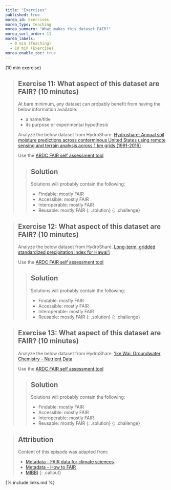 ```yaml
---
title: "Exercises"
published: true
morea_id: Exercises
morea_type: teaching
morea_summary: "What makes this dataset FAIR?"
morea_sort_order: 11
morea_labels:
  - 0 min (Teaching)
  - 10 min (Exercise)
morea_enable_toc: true
---
```


(10 min exercise)

> ## Exercise 11: What aspect of this dataset are FAIR? (10 minutes)
>
> At bare minimum, any dataset can probably benefit from having the below information available:
>
> - a name/title
> - its purpose or experimental hypothesis
>
> Analyze the below dataset from HydroShare.
> [Hydroshare: Annual soil moisture predictions across conterminous United States using remote sensing and terrain analysis across 1 km grids (1991-2016)](https://www.hydroshare.org/resource/b8f6eae9d89241cf8b5904033460af61/)
>
> Use the [ARDC FAIR self assessment tool](https://ardc.edu.au/resources/aboutdata/fair-data/fair-self-assessment-tool/)
>
> > ## Solution
> >
> > Solutions will probably contain the following:
> >
> > - Findable: mostly FAIR
> > - Accessible: mostly FAIR
> > - Interoperable: mostly FAIR
> > - Reusable: mostly FAIR
> >   {: .solution}
> >   {: .challenge}

> ## Exercise 12: What aspect of this dataset are FAIR? (10 minutes)
>
> Analyze the below dataset from HydroShare.
> [Long-term, gridded standardized precipitation index for Hawai‘i](http://ikewai.org/data/?dd=3737090897300090390-242ac1110-0001-012)
>
> Use the [ARDC FAIR self assessment tool](https://ardc.edu.au/resources/aboutdata/fair-data/fair-self-assessment-tool/)
>
> > ## Solution
> >
> > Solutions will probably contain the following:
> >
> > - Findable: mostly FAIR
> > - Accessible: mostly FAIR
> > - Interoperable: mostly FAIR
> > - Reusable: mostly FAIR
> >   {: .solution}
> >   {: .challenge}

> ## Exercise 13: What aspect of this dataset are FAIR? (10 minutes)
>
> Analyze the below dataset from HydroShare.
> [‘Ike Wai: Groundwater Chemistry - Nutrient Data](http://ikewai.org/groundwater-chemistry-nutrient-data/)
>
> Use the [ARDC FAIR self assessment tool](https://ardc.edu.au/resources/aboutdata/fair-data/fair-self-assessment-tool/)
>
> > ## Solution
> >
> > Solutions will probably contain the following:
> >
> > - Findable: mostly FAIR
> > - Accessible: mostly FAIR
> > - Interoperable: mostly FAIR
> > - Reusable: mostly FAIR
> >   {: .solution}
> >   {: .challenge}

> ## Attribution
>
> Content of this episode was adapted from:
>
> - [Metadata - FAIR data for climate sciences](https://escience-academy.github.io/Lesson-FAIR-Data-Climate/metadata/index.html).
> - [Metadata - How to FAIR](https://howtofair.dk/how-to-fair/metadata/)
> - [MIBBI](https://fairsharing.org/collection/MIBBI)
>   {: .callout}

{% include links.md %}
